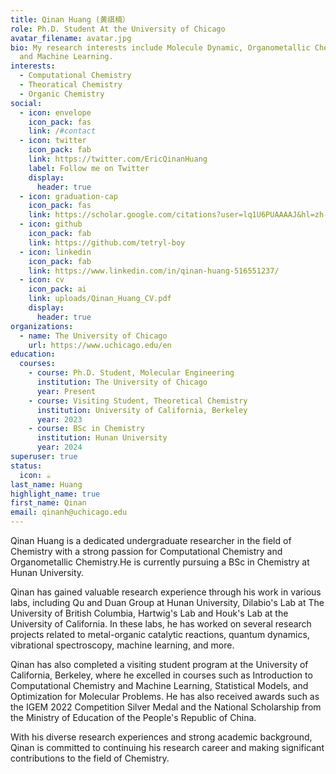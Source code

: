 ```yaml
---
title: Qinan Huang (黄祺楠）
role: Ph.D. Student At the University of Chicago
avatar_filename: avatar.jpg
bio: My research interests include Molecule Dynamic, Organometallic Chemistry
  and Machine Learning.
interests:
  - Computational Chemistry
  - Theoratical Chemistry
  - Organic Chemistry
social:
  - icon: envelope
    icon_pack: fas
    link: /#contact
  - icon: twitter
    icon_pack: fab
    link: https://twitter.com/EricQinanHuang
    label: Follow me on Twitter
    display:
      header: true
  - icon: graduation-cap
    icon_pack: fas
    link: https://scholar.google.com/citations?user=lq1U6PUAAAAJ&hl=zh-CN
  - icon: github
    icon_pack: fab
    link: https://github.com/tetryl-boy
  - icon: linkedin
    icon_pack: fab
    link: https://www.linkedin.com/in/qinan-huang-516551237/
  - icon: cv
    icon_pack: ai
    link: uploads/Qinan_Huang_CV.pdf
    display:
      header: true
organizations:
  - name: The University of Chicago
    url: https://www.uchicago.edu/en
education:
  courses:
    - course: Ph.D. Student, Molecular Engineering
      institution: The University of Chicago
      year: Present
    - course: Visiting Student, Theoretical Chemistry
      institution: University of California, Berkeley
      year: 2023
    - course: BSc in Chemistry
      institution: Hunan University
      year: 2024
superuser: true
status:
  icon: ☕️
last_name: Huang
highlight_name: true
first_name: Qinan
email: qinanh@uchicago.edu
---
```

Qinan Huang is a dedicated undergraduate researcher in the field of Chemistry with a strong passion for Computational Chemistry and Organometallic Chemistry.He is currently pursuing a BSc in Chemistry at Hunan University. 

Qinan has gained valuable research experience through his work in various labs, including Qu and Duan Group at Hunan University, Dilabio's Lab at The University of British Columbia, Hartwig's Lab and Houk's Lab at the University of California. In these labs, he has worked on several research projects related to metal-organic catalytic reactions, quantum dynamics, vibrational spectroscopy, machine learning, and more.

Qinan has also completed a visiting student program at the University of California, Berkeley, where he excelled in courses such as Introduction to Computational Chemistry and Machine Learning, Statistical Models, and Optimization for Molecular Problems. He has also received awards such as the IGEM 2022 Competition Silver Medal and the National Scholarship from the Ministry of Education of the People's Republic of China.

With his diverse research experiences and strong academic background, Qinan is committed to continuing his research career and making significant contributions to the field of Chemistry.